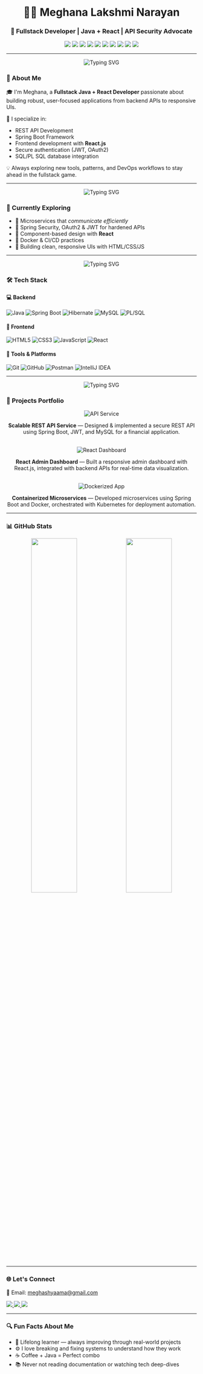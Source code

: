 <h1 align="center">👩‍💻 Meghana Lakshmi Narayan</h1>
<h3 align="center">🚀 Fullstack Developer | Java + React | API Security Advocate</h3>

<p align="center">
  <!-- Backend -->
  <img src="https://img.shields.io/badge/Java-%23ED8B00.svg?style=flat&logo=java&logoColor=white"/>
  <img src="https://img.shields.io/badge/SpringBoot-%236DB33F.svg?style=flat&logo=springboot&logoColor=white"/>
  <img src="https://img.shields.io/badge/PL--SQL-336791?style=flat&logo=oracle&logoColor=white"/>
  <img src="https://img.shields.io/badge/MySQL-%2300f.svg?style=flat&logo=mysql&logoColor=white"/>
  <!-- Frontend -->
  <img src="https://img.shields.io/badge/HTML5-E34F26?style=flat&logo=html5&logoColor=white"/>
  <img src="https://img.shields.io/badge/CSS3-1572B6?style=flat&logo=css3&logoColor=white"/>
  <img src="https://img.shields.io/badge/JavaScript-F7DF1E?style=flat&logo=javascript&logoColor=black"/>
  <img src="https://img.shields.io/badge/React-20232A?style=flat&logo=react&logoColor=61DAFB"/>
  <!-- Tools -->
  <img src="https://img.shields.io/badge/Postman-FF6C37?style=flat&logo=postman&logoColor=white"/>
  <img src="https://img.shields.io/badge/Git-%23F05032.svg?style=flat&logo=git&logoColor=white"/>
</p>

---

<!-- Animated Section Header -->
<p align="center">
  <img src="https://readme-typing-svg.herokuapp.com?font=Fira+Code&weight=600&size=28&pause=1000&color=4F46E5&width=435&lines=About+Me" alt="Typing SVG" />
</p>

### 🧭 About Me

🎓 I'm Meghana, a **Fullstack Java + React Developer** passionate about building robust, user-focused applications from backend APIs to responsive UIs.

🔐 I specialize in:
- REST API Development
- Spring Boot Framework
- Frontend development with **React.js**
- Secure authentication (JWT, OAuth2)
- SQL/PL SQL database integration

💡 Always exploring new tools, patterns, and DevOps workflows to stay ahead in the fullstack game.

---

<!-- Animated Section Header -->
<p align="center">
  <img src="https://readme-typing-svg.herokuapp.com?font=Fira+Code&weight=600&size=28&pause=1000&color=4F46E5&width=435&lines=Currently+Exploring" alt="Typing SVG" />
</p>

### 🚧 Currently Exploring

- 🧩 Microservices that *communicate efficiently*
- 🔐 Spring Security, OAuth2 & JWT for hardened APIs
- 🧠 Component-based design with **React**
- 🐳 Docker & CI/CD practices
- 🎨 Building clean, responsive UIs with HTML/CSS/JS

---

<!-- Animated Section Header -->
<p align="center">
  <img src="https://readme-typing-svg.herokuapp.com?font=Fira+Code&weight=600&size=28&pause=1000&color=4F46E5&width=435&lines=Tech+Stack" alt="Typing SVG" />
</p>

### 🛠️ Tech Stack

#### 💻 Backend
![Java](https://img.shields.io/badge/Java-007396?style=for-the-badge&logo=java&logoColor=white)
![Spring Boot](https://img.shields.io/badge/Spring_Boot-6DB33F?style=for-the-badge&logo=spring-boot&logoColor=white)
![Hibernate](https://img.shields.io/badge/Hibernate-59666C?style=for-the-badge&logo=hibernate&logoColor=white)
![MySQL](https://img.shields.io/badge/MySQL-005C84?style=for-the-badge&logo=mysql&logoColor=white)
![PL/SQL](https://img.shields.io/badge/PL--SQL-F80000?style=for-the-badge&logo=oracle&logoColor=white)

#### 🎨 Frontend
![HTML5](https://img.shields.io/badge/HTML5-E34F26?style=for-the-badge&logo=html5&logoColor=white)
![CSS3](https://img.shields.io/badge/CSS3-1572B6?style=for-the-badge&logo=css3&logoColor=white)
![JavaScript](https://img.shields.io/badge/JavaScript-F7DF1E?style=for-the-badge&logo=javascript&logoColor=black)
![React](https://img.shields.io/badge/React-20232A?style=for-the-badge&logo=react&logoColor=61DAFB)

#### 🧪 Tools & Platforms
![Git](https://img.shields.io/badge/Git-F05032?style=for-the-badge&logo=git&logoColor=white)
![GitHub](https://img.shields.io/badge/GitHub-181717?style=for-the-badge&logo=github&logoColor=white)
![Postman](https://img.shields.io/badge/Postman-FF6C37?style=for-the-badge&logo=postman&logoColor=white)
![IntelliJ IDEA](https://img.shields.io/badge/IDE-IntelliJ%20IDEA-000?style=for-the-badge&logo=intellijidea&logoColor=white)

---

<!-- Animated Section Header -->
<p align="center">
  <img src="https://readme-typing-svg.herokuapp.com?font=Fira+Code&weight=600&size=28&pause=1000&color=4F46E5&width=435&lines=Projects" alt="Typing SVG" />
</p>

### 🚀 Projects Portfolio

<div align="center">

<!-- Project 1 -->
<a href="https://github.com/Meghashyaama/your-project-1" target="_blank" style="text-decoration:none;">
  <img src="https://img.shields.io/badge/Project-API%20Service-blue?style=for-the-badge&logo=apachespark&logoColor=white" alt="API Service"/>
  <p><b>Scalable REST API Service</b> — Designed & implemented a secure REST API using Spring Boot, JWT, and MySQL for a financial application.</p>
</a>

<br/>

<!-- Project 2 -->
<a href="https://github.com/Meghashyaama/your-project-2" target="_blank" style="text-decoration:none;">
  <img src="https://img.shields.io/badge/Project-React%20Dashboard-brightgreen?style=for-the-badge&logo=react&logoColor=white" alt="React Dashboard"/>
  <p><b>React Admin Dashboard</b> — Built a responsive admin dashboard with React.js, integrated with backend APIs for real-time data visualization.</p>
</a>

<br/>

<!-- Project 3 -->
<a href="https://github.com/Meghashyaama/your-project-3" target="_blank" style="text-decoration:none;">
  <img src="https://img.shields.io/badge/Project-Dockerized%20App-orange?style=for-the-badge&logo=docker&logoColor=white" alt="Dockerized App"/>
  <p><b>Containerized Microservices</b> — Developed microservices using Spring Boot and Docker, orchestrated with Kubernetes for deployment automation.</p>
</a>

</div>

---

### 📊 GitHub Stats

<p align="center">
  <img src="https://github-readme-stats.vercel.app/api?username=Meghashyaama&show_icons=true&theme=tokyonight&hide_border=true" width="49%"/>
  <img src="https://github-readme-streak-stats.herokuapp.com/?user=Meghashyaama&theme=tokyonight&hide_border=true" width="49%"/>
</p>

---

### 🌐 Let's Connect

📧 Email: [meghashyaama@gmail.com](mailto:meghashyaama@gmail.com)

<p align="left">
  <a href="https://linkedin.com/in/meghana-l-ba593622b" target="_blank">
    <img src="https://img.shields.io/badge/LinkedIn-blue?style=for-the-badge&logo=linkedin&logoColor=white"/>
  </a>
  <a href="https://github.com/Meghashyaama" target="_blank">
    <img src="https://img.shields.io/badge/GitHub-black?style=for-the-badge&logo=github&logoColor=white"/>
  </a>
  <a href="https://www.instagram.com/megha_shyama?igsh=aGg3dnMwNm5xMnNy" target="_blank">
    <img src="https://img.shields.io/badge/Instagram-E4405F?style=for-the-badge&logo=instagram&logoColor=white"/>
  </a>
</p>

---

### 🔍 Fun Facts About Me

- 🌱 Lifelong learner — always improving through real-world projects  
- ⚙️ I love breaking and fixing systems to understand how they work  
- ☕ Coffee + Java = Perfect combo  
- 📚 Never not reading documentation or watching tech deep-dives  

